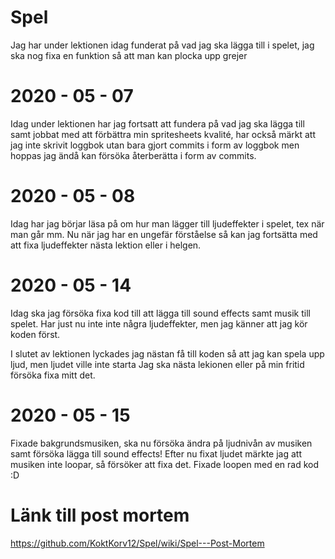 # Spel

Jag har under lektionen idag funderat på vad jag ska lägga till i spelet, jag ska nog fixa en funktion så att man kan plocka upp grejer


# 2020 - 05 - 07
Idag under lektionen har jag fortsatt att fundera på vad jag ska lägga till samt jobbat med att förbättra min
spritesheets kvalité, har också märkt att jag inte skrivit loggbok utan bara gjort commits i form av loggbok
men hoppas jag ändå kan försöka återberätta i form av commits.

# 2020 - 05 - 08
Idag har jag börjar läsa på om hur man lägger till ljudeffekter i spelet, tex när man går mm. Nu när jag har en
ungefär förståelse så kan jag fortsätta med att fixa ljudeffekter nästa lektion eller i helgen.

# 2020 - 05 - 14
Idag ska jag försöka fixa kod till att lägga till sound effects samt musik till spelet. Har just nu inte inte
några ljudeffekter, men jag känner att jag kör koden först.

I slutet av lektionen lyckades jag nästan få till koden så att jag kan spela upp ljud, men ljudet ville inte starta
Jag ska nästa lekionen eller på min fritid försöka fixa mitt det.

# 2020 - 05 - 15
Fixade bakgrundsmusiken, ska nu försöka ändra på ljudnivån av musiken samt försöka lägga till sound effects!
Efter nu fixat ljudet märkte jag att musiken inte loopar, så försöker att fixa det. Fixade loopen med en rad kod :D

# Länk till post mortem
https://github.com/KoktKorv12/Spel/wiki/Spel---Post-Mortem